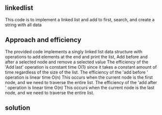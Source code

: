 ## linkedlist
This code is to implement a linked list and add to first, search, and create a string with all data  

## Approach and efficiency

The provided code implements a singly linked list data structure with operations to add elements at the end and print the list, Add before and after a selected node
and remove a selected value
The efficiency of the 'Add last' operation is constant time O(1) since it takes a constant amount of time regardless of the size of the list.
The efficiency of the 'add before ' operation is linear time O(n) This occurs when the current node is the first node, and we need to traverse the entire list.
The efficiency of the 'add after ' operation is linear time O(n) This occurs when the current node is the last node, and we need to traverse the entire list.
## solution
